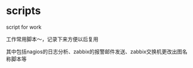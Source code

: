 scripts
=======

script for work

工作常用脚本～，记录下来方便以后复用

其中包括nagios的日志分析、zabbix的报警邮件发送、zabbix交换机更改出图名称脚本等
